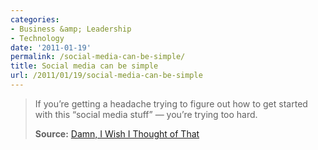 ```yaml
---
categories:
- Business &amp; Leadership
- Technology
date: '2011-01-19'
permalink: /social-media-can-be-simple/
title: Social media can be simple
url: /2011/01/19/social-media-can-be-simple
---
```


<blockquote>If you’re getting a headache trying to figure out how to get started with this “social media stuff” — you’re trying too hard.

<strong>Source:</strong> <a href="http://www.damniwish.com/2010/12/newsletter-811-the-ideas-from-tasty-food-issue.html">Damn, I Wish I Thought of That</a></blockquote>
